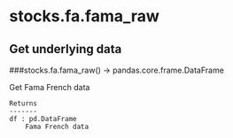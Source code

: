 # stocks.fa.fama_raw

## Get underlying data 
###stocks.fa.fama_raw() -> pandas.core.frame.DataFrame

Get Fama French data

    Returns
    -------
    df : pd.DataFrame
        Fama French data
